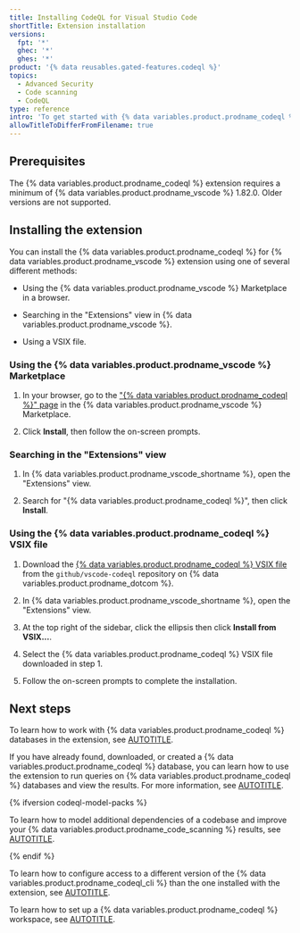 ```yaml
---
title: Installing CodeQL for Visual Studio Code
shortTitle: Extension installation
versions:
  fpt: '*'
  ghec: '*'
  ghes: '*'
product: '{% data reusables.gated-features.codeql %}'
topics:
  - Advanced Security
  - Code scanning
  - CodeQL
type: reference
intro: 'To get started with {% data variables.product.prodname_codeql %} for {% data variables.product.prodname_vscode %}, you need to install and set up the extension.'
allowTitleToDifferFromFilename: true
---
```


## Prerequisites

The {% data variables.product.prodname_codeql %} extension requires a minimum of {% data variables.product.prodname_vscode %} 1.82.0. Older versions are not supported.

## Installing the extension

You can install the {% data variables.product.prodname_codeql %} for {% data variables.product.prodname_vscode %} extension using one of several different methods:

* Using the {% data variables.product.prodname_vscode %} Marketplace in a browser.

* Searching in the "Extensions" view in {% data variables.product.prodname_vscode %}.

* Using a VSIX file.

### Using the {% data variables.product.prodname_vscode %} Marketplace

1. In your browser, go to the ["{% data variables.product.prodname_codeql %}" page](https://marketplace.visualstudio.com/items?itemName=GitHub.vscode-codeql) in the {% data variables.product.prodname_vscode %} Marketplace.

1. Click **Install**, then follow the on-screen prompts.

### Searching in the "Extensions" view

1. In {% data variables.product.prodname_vscode_shortname %}, open the "Extensions" view.

1. Search for "{% data variables.product.prodname_codeql %}", then click **Install**.

### Using the {% data variables.product.prodname_codeql %} VSIX file

1. Download the [{% data variables.product.prodname_codeql %} VSIX file](https://github.com/github/vscode-codeql/releases) from the `github/vscode-codeql` repository on {% data variables.product.prodname_dotcom %}.

1. In {% data variables.product.prodname_vscode_shortname %}, open the "Extensions" view.

1. At the top right of the sidebar, click the ellipsis then click **Install from VSIX...**.

1. Select the {% data variables.product.prodname_codeql %} VSIX file downloaded in step 1.

1. Follow the on-screen prompts to complete the installation.

## Next steps

To learn how to work with {% data variables.product.prodname_codeql %} databases in the extension, see [AUTOTITLE](/code-security/codeql-for-vs-code/getting-started-with-codeql-for-vs-code/managing-codeql-databases).

If you have already found, downloaded, or created a {% data variables.product.prodname_codeql %} database, you can learn how to use the extension to run queries on {% data variables.product.prodname_codeql %} databases and view the results. For more information, see [AUTOTITLE](/code-security/codeql-for-vs-code/getting-started-with-codeql-for-vs-code/running-codeql-queries).

{% ifversion codeql-model-packs %}

To learn how to model additional dependencies of a codebase and improve your {% data variables.product.prodname_code_scanning %} results, see [AUTOTITLE](/code-security/codeql-for-vs-code/using-the-advanced-functionality-of-the-codeql-for-vs-code-extension/using-the-codeql-model-editor).

{% endif %}

To learn how to configure access to a different version of the {% data variables.product.prodname_codeql_cli %} than the one installed with the extension, see [AUTOTITLE](/code-security/codeql-for-vs-code/using-the-advanced-functionality-of-the-codeql-for-vs-code-extension/configuring-access-to-the-codeql-cli).

To learn how to set up a {% data variables.product.prodname_codeql %} workspace, see [AUTOTITLE](/code-security/codeql-for-vs-code/using-the-advanced-functionality-of-the-codeql-for-vs-code-extension/setting-up-a-codeql-workspace).
